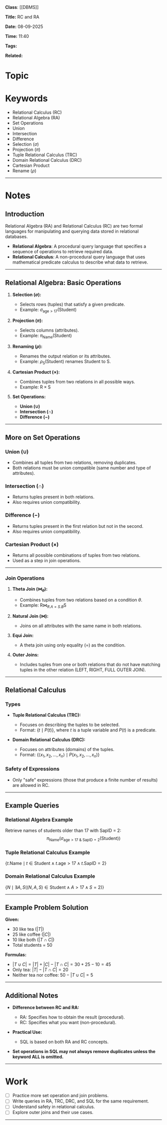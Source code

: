 
**Class**: [[DBMS]]

**Title:** RC and RA

**Date:** 08-09-2025

**Time:** 11:40

**Tags:** 

**Related:**
# Topic


# Keywords

- Relational Calculus (RC)
- Relational Algebra (RA)
- Set Operations
- Union
- Intersection
- Difference
- Selection ($\sigma$)
- Projection ($\pi$)
- Tuple Relational Calculus (TRC)
- Domain Relational Calculus (DRC)
- Cartesian Product
- Rename ($\rho$)

--- 
# Notes

## Introduction

Relational Algebra (RA) and Relational Calculus (RC) are two formal languages for manipulating and querying data stored in relational databases.

- **Relational Algebra**: A procedural query language that specifies a sequence of operations to retrieve required data.
- **Relational Calculus**: A non-procedural query language that uses mathematical predicate calculus to describe what data to retrieve.

---

## Relational Algebra: Basic Operations

1. **Selection ($\sigma$):**
   - Selects rows (tuples) that satisfy a given predicate.
   - Example: $\sigma_{\text{age} > 17}(\text{Student})$

2. **Projection ($\pi$):**
   - Selects columns (attributes).
   - Example: $\pi_{\text{Name}}(\text{Student})$

3. **Renaming ($\rho$):**
   - Renames the output relation or its attributes.
   - Example: $\rho_{\text{S}}(\text{Student})$ renames Student to S.

4. **Cartesian Product ($\times$):**
   - Combines tuples from two relations in all possible ways.
   - Example: $\text{R} \times \text{S}$

5. **Set Operations:**
   - **Union ($\cup$)**
   - **Intersection ($\cap$)**
   - **Difference ($-$)**

---

## More on Set Operations

### Union ($\cup$)
- Combines all tuples from two relations, removing duplicates.
- Both relations must be union compatible (same number and type of attributes).

### Intersection ($\cap$)
- Returns tuples present in both relations.
- Also requires union compatibility.

### Difference ($-$)
- Returns tuples present in the first relation but not in the second.
- Also requires union compatibility.

### Cartesian Product ($\times$)
- Returns all possible combinations of tuples from two relations.
- Used as a step in join operations.

---

### Join Operations

1. **Theta Join ($\bowtie_\theta$):**
   - Combines tuples from two relations based on a condition $\theta$.
   - Example: $\text{R} \bowtie_{R.A = S.B} \text{S}$

2. **Natural Join ($\bowtie$):**
   - Joins on all attributes with the same name in both relations.

3. **Equi Join:**
   - A theta join using only equality ($=$) as the condition.

4. **Outer Joins:**
   - Includes tuples from one or both relations that do not have matching tuples in the other relation (LEFT, RIGHT, FULL OUTER JOIN).

---

## Relational Calculus

### Types

- **Tuple Relational Calculus (TRC):**
  - Focuses on describing the tuples to be selected.
  - Format: $\{ t \mid P(t) \}$, where $t$ is a tuple variable and $P(t)$ is a predicate.

- **Domain Relational Calculus (DRC):**
  - Focuses on attributes (domains) of the tuples.
  - Format: $\{ \langle x_1, x_2, ..., x_n \rangle \mid P(x_1, x_2, ..., x_n) \}$

### Safety of Expressions
- Only "safe" expressions (those that produce a finite number of results) are allowed in RC.

---

## Example Queries

### Relational Algebra Example

Retrieve names of students older than 17 with SapID = 2:
$$
\pi_{\text{Name}}(\sigma_{\text{age} > 17 \ \&\ \text{SapID} = 2}(\text{Student}))
$$

### Tuple Relational Calculus Example

$\{ t.\text{Name} \mid t \in \text{Student} \land t.\text{age} > 17 \land t.\text{SapID} = 2 \}$

### Domain Relational Calculus Example

$\{ N \mid \exists A, S ( (N, A, S) \in \text{Student} \land A > 17 \land S = 2 ) \}$

---

## Example Problem Solution

**Given:**  
- 30 like tea ($|T|$)
- 25 like coffee ($|C|$)
- 10 like both ($|T \cap C|$)
- Total students = 50

**Formulas:**
- $|T \cup C| = |T| + |C| - |T \cap C| = 30 + 25 - 10 = 45$
- Only tea: $|T| - |T \cap C| = 20$
- Neither tea nor coffee: $50 - |T \cup C| = 5$

---

## Additional Notes

- **Difference between RC and RA:**
    - RA: Specifies how to obtain the result (procedural).
    - RC: Specifies what you want (non-procedural).

- **Practical Use:**  
    - SQL is based on both RA and RC concepts.

- **Set operations in SQL may not always remove duplicates unless the keyword ALL is omitted.**

---

# Work

- [ ] Practice more set operation and join problems.
- [ ] Write queries in RA, TRC, DRC, and SQL for the same requirement.
- [ ] Understand safety in relational calculus.
- [ ] Explore outer joins and their use cases.

---